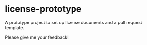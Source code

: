 # license-prototype
A prototype project to set up license documents and a pull request template.

Please give me your feedback!
